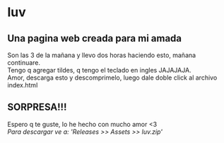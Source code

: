# luv

## Una pagina web creada para mi amada

Son las 3 de la mañana y llevo dos horas haciendo esto, mañana continuare.<br>
Tengo q agregar tildes, q tengo el teclado en ingles JAJAJAJA.<br>
Amor, descarga esto y descomprimelo, luego dale doble click al archivo index.html<br>

## SORPRESA!!!
Espero q te guste, lo he hecho con mucho amor <3<br>
_Para descargar ve a: 'Releases >> Assets >> luv.zip'_
